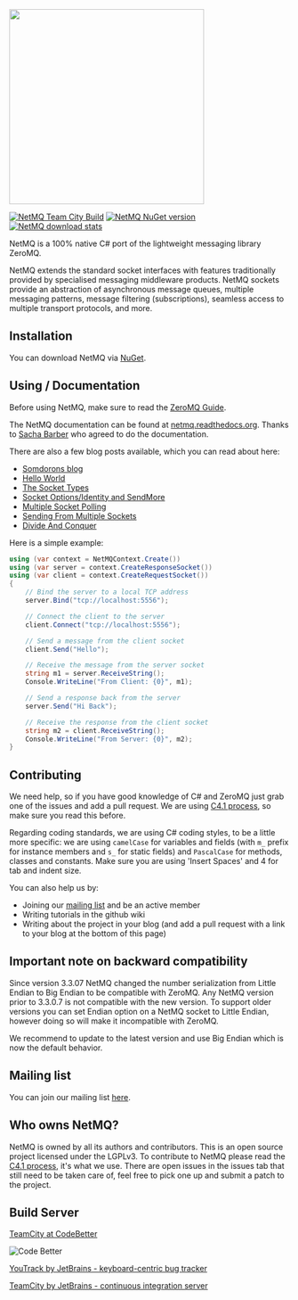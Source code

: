 <img src="https://cdn.rawgit.com/zeromq/netmq/master/img/NetMQLogo.svg" width="350" />

[![NetMQ Team City Build](https://img.shields.io/teamcity/codebetter/bt1046.svg)](http://teamcity.codebetter.com/project.html?projectId=NetMQ) [![NetMQ NuGet version](https://img.shields.io/nuget/v/NetMQ.svg)](https://www.nuget.org/packages/NetMQ/) [![NetMQ download stats](https://img.shields.io/nuget/dt/NetMQ.svg)](https://www.nuget.org/packages/NetMQ/)

NetMQ is a 100% native C# port of the lightweight messaging library ZeroMQ.

NetMQ extends the
standard socket interfaces with features traditionally provided by
specialised messaging middleware products. NetMQ sockets provide an
abstraction of asynchronous message queues, multiple messaging patterns,
message filtering (subscriptions), seamless access to multiple transport
protocols, and more.

## Installation

You can download NetMQ via [NuGet](https://nuget.org/packages/NetMQ/).

## Using / Documentation

Before using NetMQ, make sure to read the [ZeroMQ Guide](http://zguide.zeromq.org/page:all).

The NetMQ documentation can be found at [netmq.readthedocs.org](http://netmq.readthedocs.org/en/latest/). Thanks to [Sacha Barber](http://www.codeproject.com/Members/Sacha-Barber) who agreed to do the documentation.


There are also a few blog posts available, which you can read about here:

+ [Somdorons blog](http://somdoron.com/category/netmq/)
+ [Hello World](http://sachabarbs.wordpress.com/2014/08/19/zeromq-1-introduction/)
+ [The Socket Types](http://sachabarbs.wordpress.com/2014/08/21/zeromq-2-the-socket-types-2/)
+ [Socket Options/Identity and SendMore](http://sachabarbs.wordpress.com/2014/08/26/zeromq-3-socket-optionsidentity-and-sendmore/)
+ [Multiple Socket Polling](http://sachabarbs.wordpress.com/2014/08/27/zeromq-4-multiple-sockets-polling/)
+ [Sending From Multiple Sockets](https://sachabarbs.wordpress.com/2014/08/30/zeromq-sending-from-multiple-sockets/)
+ [Divide And Conquer](http://sachabarbs.wordpress.com/2014/09/01/zeromq-6-divide-and-conquer/)


Here is a simple example:

```csharp
using (var context = NetMQContext.Create())
using (var server = context.CreateResponseSocket())
using (var client = context.CreateRequestSocket())
{
    // Bind the server to a local TCP address
    server.Bind("tcp://localhost:5556");

    // Connect the client to the server
    client.Connect("tcp://localhost:5556");

    // Send a message from the client socket
    client.Send("Hello");

    // Receive the message from the server socket
    string m1 = server.ReceiveString();
    Console.WriteLine("From Client: {0}", m1);

    // Send a response back from the server
    server.Send("Hi Back");

    // Receive the response from the client socket
    string m2 = client.ReceiveString();
    Console.WriteLine("From Server: {0}", m2);
}
```

## Contributing

We need help, so if you have good knowledge of C# and ZeroMQ just grab one of the issues and add a pull request.
We are using [C4.1 process](http://rfc.zeromq.org/spec:22), so make sure you read this before.

Regarding coding standards, we are using C# coding styles, to be a little more specific: we are using `camelCase` for variables and fields (with `m_` prefix for instance members and `s_` for static fields) and `PascalCase` for methods, classes and constants. Make sure you are using 'Insert Spaces' and 4 for tab and indent size.

You can also help us by:

* Joining our [mailing list](https://groups.google.com/d/forum/netmq-dev?hl=en) and be an active member
* Writing tutorials in the github wiki
* Writing about the project in your blog (and add a pull request with a link to your blog at the bottom of this page)

## Important note on backward compatibility 

Since version 3.3.07 NetMQ changed the number serialization from Little Endian to Big Endian to be compatible with ZeroMQ.
Any NetMQ version prior to 3.3.0.7 is not compatible with the new version. To support older versions you can set Endian option on a NetMQ socket to Little Endian,
however doing so will make it incompatible with ZeroMQ.

We recommend to update to the latest version and use Big Endian which is now the default behavior.

## Mailing list

You can join our mailing list [here](https://groups.google.com/d/forum/netmq-dev?hl=en). 

## Who owns NetMQ?

NetMQ is owned by all its authors and contributors. 
This is an open source project licensed under the LGPLv3. 
To contribute to NetMQ please read the [C4.1 process](http://rfc.zeromq.org/spec:22), it's what we use.
There are open issues in the issues tab that still need to be taken care of, feel free to pick one up and submit a patch to the project.

## Build Server

[TeamCity at CodeBetter](http://teamcity.codebetter.com/project.html?projectId=project372&tab=projectOverview)

![Code Better](http://www.jetbrains.com/img/banners/Codebetter300x250.png)

[YouTrack by JetBrains - keyboard-centric bug tracker](http://www.jetbrains.com/youtrack)

[TeamCity by JetBrains - continuous integration server](http://www.jetbrains.com/teamcity)
